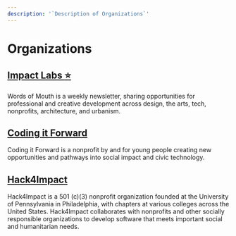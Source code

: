 ```yaml
---
description: '`Description of Organizations`'
---
```


# Organizations

## [Impact Labs ](https://www.impactlabs.io/)[⭐](https://emojipedia.org/star/)

Words of Mouth is a weekly newsletter, sharing opportunities for professional and creative development across design, the arts, tech, nonprofits, architecture, and urbanism.

## [Coding it Forward ](https://www.codingitforward.com/)

Coding it Forward is a nonprofit by and for young people creating new opportunities and pathways into social impact and civic technology.

## [Hack4Impact](https://hack4impact.org/)

Hack4Impact is a 501 \(c\)\(3\) nonprofit organization founded at the University of Pennsylvania in Philadelphia, with chapters at various colleges across the United States. Hack4Impact collaborates with nonprofits and other socially responsible organizations to develop software that meets important social and humanitarian needs.



